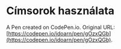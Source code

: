 # Címsorok használata

A Pen created on CodePen.io. Original URL: [https://codepen.io/idoarn/pen/gOzxQGb](https://codepen.io/idoarn/pen/gOzxQGb).

